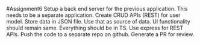 #Assignment6
Setup a back end server for the previous application. This needs to be a separate application. Create CRUD APIs (REST) for user model. Store data in JSON file. Use that as source of data. UI functionality should remain same. Everything should be in TS. Use express for REST APIs. Push the code to a separate repo on github. Generate a PR for review.